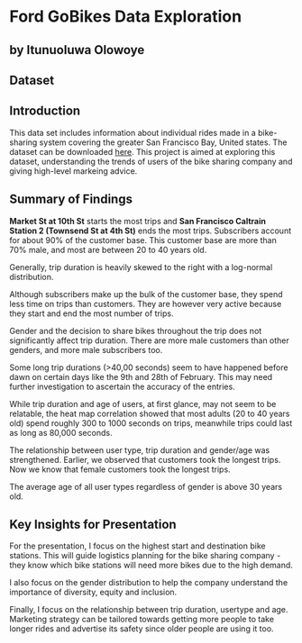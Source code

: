# Ford GoBikes Data Exploration
## by Itunuoluwa Olowoye

## Dataset

## Introduction
This data set includes information about individual rides made in a bike-sharing system covering the greater San Francisco Bay, United states. The dataset can be downloaded [here](https://video.udacity-data.com/topher/2020/October/5f91cf38_201902-fordgobike-tripdata/201902-fordgobike-tripdata.csv).
This project is aimed at exploring this dataset, understanding the trends of users of the bike sharing company and giving high-level markeing advice.


## Summary of Findings

**Market St at 10th St** starts the most trips and **San Francisco Caltrain Station 2 (Townsend St at 4th St)** ends the most trips. Subscribers account for about 90% of the customer base. This customer base are more than 70% male, and most are between 20 to 40 years old.

Generally, trip duration is heavily skewed to the right with a log-normal distribution.

Although subscribers make up the bulk of the customer base, they spend less time on trips than customers. They are however very active because they start and end the most number of trips.

Gender and the decision to share bikes throughout the trip does not significantly affect trip duration. There are more male customers than other genders, and more male subscribers too.

Some long trip durations (>40,00 seconds) seem to have happened before dawn on certain days like the 9th and 28th of February. This may need further investigation to ascertain the accuracy of the entries.

While trip duration and age of users, at first glance, may not seem to be relatable, the heat map correlation showed that most adults (20 to 40 years old) spend roughly 300 to 1000 seconds on trips, meanwhile trips could last as long as 80,000 seconds.

The relationship between user type, trip duration and gender/age was strengthened. Earlier, we observed that customers took the longest trips. Now we know that female customers took the longest trips.

The average age of all user types regardless of gender is above 30 years old.

## Key Insights for Presentation

For the presentation, I focus on the highest start and destination bike stations. This will guide logistics planning for the bike sharing company - they know which bike stations will need more bikes due to the high demand.

I also focus on the gender distribution to help the company understand the importance of diversity, equity and inclusion.

Finally, I focus on the relationship between trip duration, usertype and age. Marketing strategy can be tailored towards getting more people to take longer rides and advertise its safety since older people are using it too.
